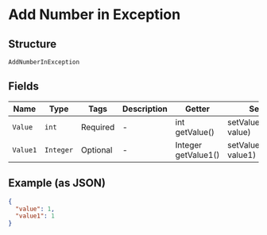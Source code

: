 
# Add Number in Exception

## Structure

`AddNumberInException`

## Fields

| Name | Type | Tags | Description | Getter | Setter |
|  --- | --- | --- | --- | --- | --- |
| `Value` | `int` | Required | - | int getValue() | setValue(int value) |
| `Value1` | `Integer` | Optional | - | Integer getValue1() | setValue1(Integer value1) |

## Example (as JSON)

```json
{
  "value": 1,
  "value1": 1
}
```

